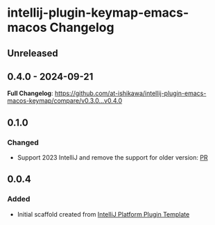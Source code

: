 <!-- Keep a Changelog guide -> https://keepachangelog.com -->

# intellij-plugin-keymap-emacs-macos Changelog

## Unreleased

## 0.4.0 - 2024-09-21
**Full Changelog**: https://github.com/at-ishikawa/intellij-plugin-emacs-macos-keymap/compare/v0.3.0...v0.4.0

## 0.1.0

### Changed
- Support 2023 IntelliJ and remove the support for older version: [PR](https://github.com/at-ishikawa/intellij-plugin-emacs-macos-keymap/pull/1)

## 0.0.4

### Added
- Initial scaffold created from [IntelliJ Platform Plugin Template](https://github.com/JetBrains/intellij-platform-plugin-template)
